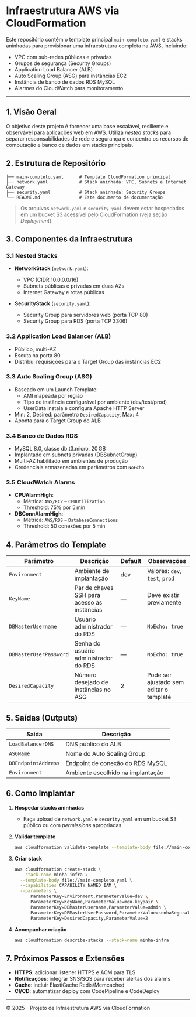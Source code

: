 # Infraestrutura AWS via CloudFormation

Este repositório contém o template principal `main-completo.yaml` e stacks aninhadas para provisionar uma infraestrutura completa na AWS, incluindo:

- VPC com sub-redes públicas e privadas
- Grupos de segurança (Security Groups)
- Application Load Balancer (ALB)
- Auto Scaling Group (ASG) para instâncias EC2
- Instância de banco de dados RDS MySQL
- Alarmes do CloudWatch para monitoramento

---

## 1. Visão Geral

O objetivo deste projeto é fornecer uma base escalável, resiliente e observável para aplicações web em AWS. Utiliza _nested stacks_ para separar responsabilidades de rede e segurança e concentra os recursos de computação e banco de dados em stacks principais.

## 2. Estrutura de Repositório

```text
├── main-completo.yaml      # Template CloudFormation principal
├── network.yaml            # Stack aninhada: VPC, Subnets e Internet Gateway
├── security.yaml           # Stack aninhada: Security Groups
└── README.md               # Este documento de documentação
```

> Os arquivos `network.yaml` e `security.yaml` devem estar hospedados em um bucket S3 acessível pelo CloudFormation (veja seção _Deployment_).  

## 3. Componentes da Infraestrutura

### 3.1 Nested Stacks
- **NetworkStack** (`network.yaml`):
  - VPC (CIDR 10.0.0.0/16)
  - Subnets públicas e privadas em duas AZs
  - Internet Gateway e rotas públicas

- **SecurityStack** (`security.yaml`):
  - Security Group para servidores web (porta TCP 80)
  - Security Group para RDS (porta TCP 3306)

### 3.2 Application Load Balancer (ALB)
- Público, multi-AZ
- Escuta na porta 80
- Distribui requisições para o Target Group das instâncias EC2

### 3.3 Auto Scaling Group (ASG)
- Baseado em um Launch Template:
  - AMI mapeada por região
  - Tipo de instância configurável por ambiente (dev/test/prod)
  - UserData instala e configura Apache HTTP Server
- Min: 2, Desired: parâmetro `DesiredCapacity`, Max: 4
- Aponta para o Target Group do ALB

### 3.4 Banco de Dados RDS
- MySQL 8.0, classe db.t3.micro, 20 GB
- Implantado em subnets privadas (DBSubnetGroup)
- Multi-AZ habilitado em ambientes de produção
- Credenciais armazenadas em parâmetros com `NoEcho`

### 3.5 CloudWatch Alarms
- **CPUAlarmHigh**:
  - Métrica: `AWS/EC2` – `CPUUtilization`
  - Threshold: 75% por 5 min
- **DBConnAlarmHigh**:
  - Métrica: `AWS/RDS` – `DatabaseConnections`
  - Threshold: 50 conexões por 5 min

## 4. Parâmetros do Template

| Parâmetro           | Descrição                                      | Default | Observações                       |
|---------------------|------------------------------------------------|---------|-----------------------------------|
| `Environment`       | Ambiente de implantação                        | dev     | Valores: `dev`, `test`, `prod`    |
| `KeyName`           | Par de chaves SSH para acesso às instâncias    | —       | Deve existir previamente          |
| `DBMasterUsername`  | Usuário administrador do RDS                   | —       | `NoEcho: true`                    |
| `DBMasterUserPassword` | Senha do usuário administrador do RDS       | —       | `NoEcho: true`                    |
| `DesiredCapacity`   | Número desejado de instâncias no ASG           | 2       | Pode ser ajustado sem editar o template |

## 5. Saídas (Outputs)

| Saída               | Descrição                                 |
|---------------------|-------------------------------------------|
| `LoadBalancerDNS`   | DNS público do ALB                        |
| `ASGName`           | Nome do Auto Scaling Group                |
| `DBEndpointAddress` | Endpoint de conexão do RDS MySQL          |
| `Environment`       | Ambiente escolhido na implantação         |

## 6. Como Implantar

1. **Hospedar stacks aninhadas**
   - Faça upload de `network.yaml` e `security.yaml` em um bucket S3 público ou com _permissions_ apropriadas.

2. **Validar template**
   ```bash
   aws cloudformation validate-template --template-body file://main-completo.yaml
   ```

3. **Criar stack**
   ```bash
   aws cloudformation create-stack \
     --stack-name minha-infra \
     --template-body file://main-completo.yaml \
     --capabilities CAPABILITY_NAMED_IAM \
     --parameters \
         ParameterKey=Environment,ParameterValue=dev \
         ParameterKey=KeyName,ParameterValue=meu-keypair \
         ParameterKey=DBMasterUsername,ParameterValue=admin \
         ParameterKey=DBMasterUserPassword,ParameterValue=senhaSegura123 \
         ParameterKey=DesiredCapacity,ParameterValue=2
   ```

4. **Acompanhar criação**
   ```bash
   aws cloudformation describe-stacks --stack-name minha-infra
   ```

## 7. Próximos Passos e Extensões

- **HTTPS**: adicionar listener HTTPS e ACM para TLS
- **Notificações**: integrar SNS/SQS para receber alertas dos alarms
- **Cache**: incluir ElastiCache Redis/Memcached
- **CI/CD**: automatizar deploy com CodePipeline e CodeDeploy

---

&copy; 2025 - Projeto de Infraestrutura AWS via CloudFormation
